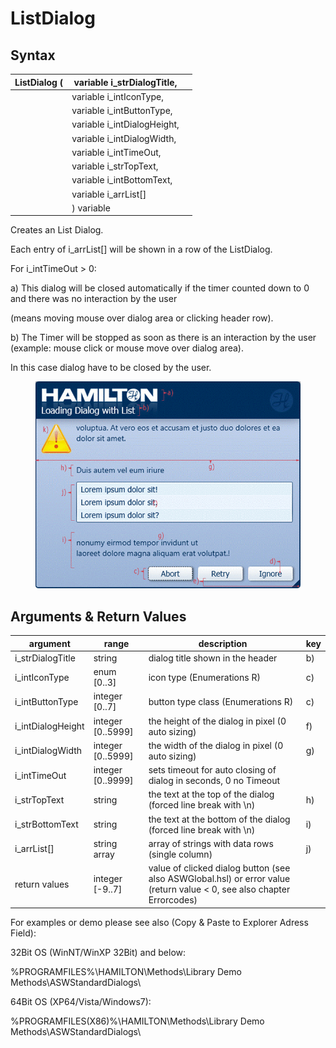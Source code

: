 # ListDialog

## Syntax

| ListDialog ( | variable i\_strDialogTitle,  |   |
| ------------ | ---------------------------- | - |
|              | variable i\_intIconType,     |   |
|              | variable i\_intButtonType,   |   |
|              | variable i\_intDialogHeight, |   |
|              | variable i\_intDialogWidth,  |   |
|              | variable i\_intTimeOut,      |   |
|              | variable i\_strTopText,      |   |
|              | variable i\_intBottomText,   |   |
|              | variable i\_arrList\[]       |   |
|              | ) variable                   |   |

Creates an List Dialog.

Each entry of i\_arrList\[] will be shown in a row of the ListDialog.

For i\_intTimeOut > 0:

a)    This dialog will be closed automatically if the timer counted down to 0 and there was no interaction by the user

(means moving mouse over dialog area or clicking header row).

b)    The Timer will be stopped as soon as there is an interaction by the user (example: mouse click or mouse move over dialog area).

In this case dialog have to be closed by the user.

<figure><img src="../../../../.gitbook/assets/image (6) (1) (1) (1).png" alt=""><figcaption></figcaption></figure>

## Arguments & Return Values

| argument           | range              | description                                                                                                            | key |
| ------------------ | ------------------ | ---------------------------------------------------------------------------------------------------------------------- | --- |
| i\_strDialogTitle  | string             | dialog title shown in the header                                                                                       | b)  |
| i\_intIconType     | enum \[0..3]       | icon type (Enumerations R)                                                                                             | c)  |
| i\_intButtonType   | integer \[0..7]    | button type class (Enumerations R)                                                                                     | c)  |
| i\_intDialogHeight | integer \[0..5999] | the height of the dialog in pixel (0 auto sizing)                                                                      | f)  |
| i\_intDialogWidth  | integer \[0..5999] | the width of the dialog in pixel (0 auto sizing)                                                                       | g)  |
| i\_intTimeOut      | integer \[0..9999] | sets timeout for auto closing of dialog in seconds, 0 no Timeout                                                       |     |
| i\_strTopText      | string             | the text at the top of the dialog (forced line break with \n)                                                          | h)  |
| i\_strBottomText   | string             | the text at the bottom of the dialog (forced line break with \n)                                                       | i)  |
| i\_arrList\[]      | string array       | array of strings with data rows (single column)                                                                        | j)  |
| return values      | integer \[-9..7]   | value of clicked dialog button (see also ASWGlobal.hsl) or error value (return value < 0, see also chapter Errorcodes) |     |

For examples or demo please see also (Copy & Paste to Explorer Adress Field):

32Bit OS (WinNT/WinXP 32Bit) and below:

%PROGRAMFILES%\HAMILTON\Methods\Library Demo Methods\ASWStandardDialogs\\

64Bit OS (XP64/Vista/Windows7):

%PROGRAMFILES(X86)%\HAMILTON\Methods\Library Demo Methods\ASWStandardDialogs\\
